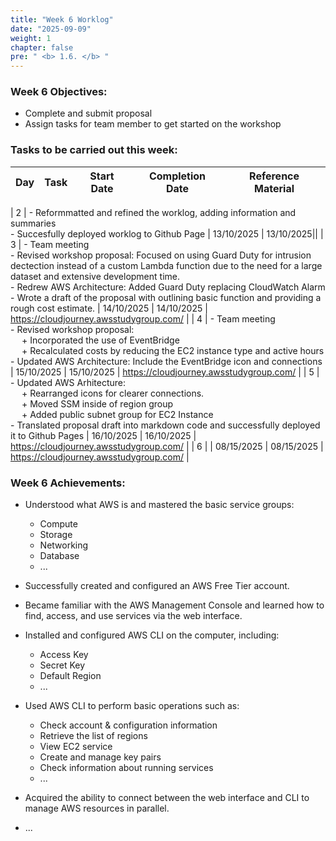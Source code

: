 ```yaml
---
title: "Week 6 Worklog"
date: "2025-09-09"
weight: 1
chapter: false
pre: " <b> 1.6. </b> "
---
```

### Week 6 Objectives:

* Complete and submit proposal
* Assign tasks for team member to get started on the workshop

### Tasks to be carried out this week:
| Day | Task                                                                                                                                                                                                   | Start Date | Completion Date | Reference Material                        |
| --- | ------------------------------------------------------------------------------------------------------------------------------------------------------------------------------------------------------ | ---------- | --------------- | ----------------------------------------- |

| 2   | - Reformmatted and refined the worklog, adding information and summaries <br> - Succesfully deployed worklog to Github Page | 13/10/2025 | 13/10/2025||
| 3   | - Team meeting <br> - Revised workshop proposal: Focused on using Guard Duty for intrusion dectection instead of a custom Lambda function due to the need for a large dataset and extensive development time.  <br> - Redrew AWS Architecture: Added Guard Duty replacing CloudWatch Alarm <br> - Wrote a draft of the proposal with outlining basic function and providing a rough cost estimate. | 14/10/2025 | 14/10/2025      | <https://cloudjourney.awsstudygroup.com/> |
| 4   | - Team meeting <br> - Revised workshop proposal: <br> &emsp; + Incorporated the use of EventBridge <br> &emsp; + Recalculated costs by reducing the EC2 instance type and active hours <br> - Updated AWS Architecture: Include the EventBridge icon and connections | 15/10/2025 | 15/10/2025      | <https://cloudjourney.awsstudygroup.com/> |
| 5   | - Updated AWS Arhitecture: <br> &emsp; + Rearranged icons for clearer connections. <br> &emsp; + Moved SSM inside of region group <br> &emsp; + Added public subnet group for EC2 Instance <br> - Translated proposal draft into markdown code and successfully  deployed it to Github Pages | 16/10/2025 | 16/10/2025      | <https://cloudjourney.awsstudygroup.com/> |
| 6   | | 08/15/2025 | 08/15/2025      | <https://cloudjourney.awsstudygroup.com/> |


### Week 6 Achievements:

* Understood what AWS is and mastered the basic service groups: 
  * Compute
  * Storage
  * Networking 
  * Database
  * ...

* Successfully created and configured an AWS Free Tier account.

* Became familiar with the AWS Management Console and learned how to find, access, and use services via the web interface.

* Installed and configured AWS CLI on the computer, including:
  * Access Key
  * Secret Key
  * Default Region
  * ...

* Used AWS CLI to perform basic operations such as:

  * Check account & configuration information
  * Retrieve the list of regions
  * View EC2 service
  * Create and manage key pairs
  * Check information about running services
  * ...

* Acquired the ability to connect between the web interface and CLI to manage AWS resources in parallel.
* ...
